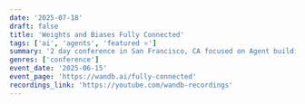 ```yaml
---
date: '2025-07-18'
draft: false
title: 'Weights and Biases Fully Connected'
tags: ['ai', 'agents', 'featured ⭐']
summary: '2 day conference in San Francisco, CA focused on Agent building and model training'
genres: ['conference']
event_date: '2025-06-15'
event_page: 'https://wandb.ai/fully-connected'
recordings_link: 'https://youtube.com/wandb-recordings'
---
```



